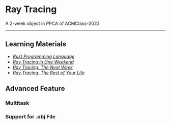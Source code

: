 # Ray Tracing

A 2-week object in PPCA of ACMClass-2023

---

## Learning Materials

- [*Rust Programming Language*](https://doc.rust-lang.org/book/title-page.html)
- [_Ray Tracing in One Weekend_](https://raytracing.github.io/books/RayTracingInOneWeekend.html)
- [_Ray Tracing: The Next Week_](https://raytracing.github.io/books/RayTracingTheNextWeek.html)
- [_Ray Tracing: The Rest of Your Life_](https://raytracing.github.io/books/RayTracingTheRestOfYourLife.html)

## Advanced Feature

### Multitask

### Support for .obj File
